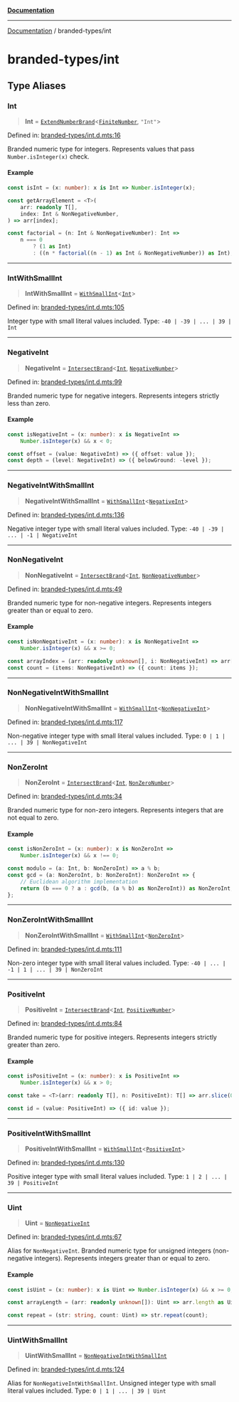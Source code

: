 [**Documentation**](../README.md)

---

[Documentation](../README.md) / branded-types/int

# branded-types/int

## Type Aliases

### Int

> **Int** = [`ExtendNumberBrand`](brand/namespaces/TSTypeForgeInternals/README.md#extendnumberbrand)\<[`FiniteNumber`](finite-number.md#finitenumber), `"Int"`\>

Defined in: [branded-types/int.d.mts:16](https://github.com/noshiro-pf/ts-type-forge/blob/main/src/branded-types/int.d.mts#L16)

Branded numeric type for integers.
Represents values that pass `Number.isInteger(x)` check.

#### Example

```ts
const isInt = (x: number): x is Int => Number.isInteger(x);

const getArrayElement = <T>(
    arr: readonly T[],
    index: Int & NonNegativeNumber,
) => arr[index];

const factorial = (n: Int & NonNegativeNumber): Int =>
    n === 0
        ? (1 as Int)
        : ((n * factorial((n - 1) as Int & NonNegativeNumber)) as Int);
```

---

### IntWithSmallInt

> **IntWithSmallInt** = [`WithSmallInt`](small-int.md#withsmallint)\<[`Int`](#int)\>

Defined in: [branded-types/int.d.mts:105](https://github.com/noshiro-pf/ts-type-forge/blob/main/src/branded-types/int.d.mts#L105)

Integer type with small literal values included.
Type: `-40 | -39 | ... | 39 | Int`

---

### NegativeInt

> **NegativeInt** = [`IntersectBrand`](brand/README.md#intersectbrand)\<[`Int`](#int), [`NegativeNumber`](core.md#negativenumber)\>

Defined in: [branded-types/int.d.mts:99](https://github.com/noshiro-pf/ts-type-forge/blob/main/src/branded-types/int.d.mts#L99)

Branded numeric type for negative integers.
Represents integers strictly less than zero.

#### Example

```ts
const isNegativeInt = (x: number): x is NegativeInt =>
    Number.isInteger(x) && x < 0;

const offset = (value: NegativeInt) => ({ offset: value });
const depth = (level: NegativeInt) => ({ belowGround: -level });
```

---

### NegativeIntWithSmallInt

> **NegativeIntWithSmallInt** = [`WithSmallInt`](small-int.md#withsmallint)\<[`NegativeInt`](#negativeint)\>

Defined in: [branded-types/int.d.mts:136](https://github.com/noshiro-pf/ts-type-forge/blob/main/src/branded-types/int.d.mts#L136)

Negative integer type with small literal values included.
Type: `-40 | -39 | ... | -1 | NegativeInt`

---

### NonNegativeInt

> **NonNegativeInt** = [`IntersectBrand`](brand/README.md#intersectbrand)\<[`Int`](#int), [`NonNegativeNumber`](core.md#nonnegativenumber)\>

Defined in: [branded-types/int.d.mts:49](https://github.com/noshiro-pf/ts-type-forge/blob/main/src/branded-types/int.d.mts#L49)

Branded numeric type for non-negative integers.
Represents integers greater than or equal to zero.

#### Example

```ts
const isNonNegativeInt = (x: number): x is NonNegativeInt =>
    Number.isInteger(x) && x >= 0;

const arrayIndex = (arr: readonly unknown[], i: NonNegativeInt) => arr[i];
const count = (items: NonNegativeInt) => ({ count: items });
```

---

### NonNegativeIntWithSmallInt

> **NonNegativeIntWithSmallInt** = [`WithSmallInt`](small-int.md#withsmallint)\<[`NonNegativeInt`](#nonnegativeint)\>

Defined in: [branded-types/int.d.mts:117](https://github.com/noshiro-pf/ts-type-forge/blob/main/src/branded-types/int.d.mts#L117)

Non-negative integer type with small literal values included.
Type: `0 | 1 | ... | 39 | NonNegativeInt`

---

### NonZeroInt

> **NonZeroInt** = [`IntersectBrand`](brand/README.md#intersectbrand)\<[`Int`](#int), [`NonZeroNumber`](core.md#nonzeronumber)\>

Defined in: [branded-types/int.d.mts:34](https://github.com/noshiro-pf/ts-type-forge/blob/main/src/branded-types/int.d.mts#L34)

Branded numeric type for non-zero integers.
Represents integers that are not equal to zero.

#### Example

```ts
const isNonZeroInt = (x: number): x is NonZeroInt =>
    Number.isInteger(x) && x !== 0;

const modulo = (a: Int, b: NonZeroInt) => a % b;
const gcd = (a: NonZeroInt, b: NonZeroInt): NonZeroInt => {
    // Euclidean algorithm implementation
    return (b === 0 ? a : gcd(b, (a % b) as NonZeroInt)) as NonZeroInt;
};
```

---

### NonZeroIntWithSmallInt

> **NonZeroIntWithSmallInt** = [`WithSmallInt`](small-int.md#withsmallint)\<[`NonZeroInt`](#nonzeroint)\>

Defined in: [branded-types/int.d.mts:111](https://github.com/noshiro-pf/ts-type-forge/blob/main/src/branded-types/int.d.mts#L111)

Non-zero integer type with small literal values included.
Type: `-40 | ... | -1 | 1 | ... | 39 | NonZeroInt`

---

### PositiveInt

> **PositiveInt** = [`IntersectBrand`](brand/README.md#intersectbrand)\<[`Int`](#int), [`PositiveNumber`](core.md#positivenumber)\>

Defined in: [branded-types/int.d.mts:84](https://github.com/noshiro-pf/ts-type-forge/blob/main/src/branded-types/int.d.mts#L84)

Branded numeric type for positive integers.
Represents integers strictly greater than zero.

#### Example

```ts
const isPositiveInt = (x: number): x is PositiveInt =>
    Number.isInteger(x) && x > 0;

const take = <T>(arr: readonly T[], n: PositiveInt): T[] => arr.slice(0, n);

const id = (value: PositiveInt) => ({ id: value });
```

---

### PositiveIntWithSmallInt

> **PositiveIntWithSmallInt** = [`WithSmallInt`](small-int.md#withsmallint)\<[`PositiveInt`](#positiveint)\>

Defined in: [branded-types/int.d.mts:130](https://github.com/noshiro-pf/ts-type-forge/blob/main/src/branded-types/int.d.mts#L130)

Positive integer type with small literal values included.
Type: `1 | 2 | ... | 39 | PositiveInt`

---

### Uint

> **Uint** = [`NonNegativeInt`](#nonnegativeint)

Defined in: [branded-types/int.d.mts:67](https://github.com/noshiro-pf/ts-type-forge/blob/main/src/branded-types/int.d.mts#L67)

Alias for `NonNegativeInt`.
Branded numeric type for unsigned integers (non-negative integers).
Represents integers greater than or equal to zero.

#### Example

```ts
const isUint = (x: number): x is Uint => Number.isInteger(x) && x >= 0;

const arrayLength = (arr: readonly unknown[]): Uint => arr.length as Uint;

const repeat = (str: string, count: Uint) => str.repeat(count);
```

---

### UintWithSmallInt

> **UintWithSmallInt** = [`NonNegativeIntWithSmallInt`](#nonnegativeintwithsmallint)

Defined in: [branded-types/int.d.mts:124](https://github.com/noshiro-pf/ts-type-forge/blob/main/src/branded-types/int.d.mts#L124)

Alias for `NonNegativeIntWithSmallInt`.
Unsigned integer type with small literal values included.
Type: `0 | 1 | ... | 39 | Uint`
